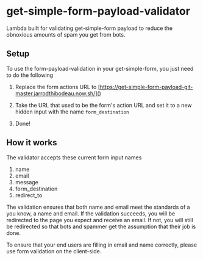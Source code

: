 # get-simple-form-payload-validator
Lambda built for validating get-simple-form payload to reduce the obnoxious amounts of spam you get from bots.

## Setup
To use the form-payload-validation in your get-simple-form, you just need to do the following

1. Replace the form actions URL to [https://get-simple-form-payload-git-master.jarrodthibodeau.now.sh/]()

2. Take the URL that used to be the form's action URL and set it to a new hidden input with the name `form_destination`

3. Done! 

## How it works
The validator accepts these current form input names
 1. name
 2. email
 3. message
 4. form_destination
 5. redirect_to

The validation ensures that both name and email meet the standards of a you know, a name and email. If the validation succeeds, you will be redirected to the page you expect and receive an email. If not, you will still be redirected so that bots and spammer get the assumption that their job is done. 

To ensure that your end users are filling in email and name correctly, please use form validation on the client-side.
